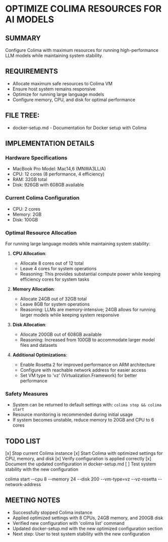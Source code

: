# OPTIMIZE COLIMA RESOURCES FOR AI MODELS

## SUMMARY
Configure Colima with maximum resources for running high-performance LLM models while maintaining system stability.

## REQUIREMENTS
- Allocate maximum safe resources to Colima VM
- Ensure host system remains responsive
- Optimize for running large language models
- Configure memory, CPU, and disk for optimal performance

## FILE TREE:
- docker-setup.md - Documentation for Docker setup with Colima

## IMPLEMENTATION DETAILS

### Hardware Specifications
- MacBook Pro Model: Mac14,6 (MNWA3LL/A)
- CPU: 12 cores (8 performance, 4 efficiency)
- RAM: 32GB total
- Disk: 926GB with 608GB available

### Current Colima Configuration
- CPU: 2 cores
- Memory: 2GB
- Disk: 100GB

### Optimal Resource Allocation
For running large language models while maintaining system stability:

1. **CPU Allocation**: 
   - Allocate 8 cores out of 12 total
   - Leave 4 cores for system operations
   - Reasoning: This provides substantial compute power while keeping efficiency cores for system tasks

2. **Memory Allocation**:
   - Allocate 24GB out of 32GB total
   - Leave 8GB for system operations
   - Reasoning: LLMs are memory-intensive; 24GB allows for running larger models while keeping system responsive

3. **Disk Allocation**:
   - Allocate 200GB out of 608GB available
   - Reasoning: Increased from 100GB to accommodate larger model files and datasets

4. **Additional Optimizations**:
   - Enable Rosetta 2 for improved performance on ARM architecture
   - Configure with reachable network address for easier access
   - Set VM type to 'vz' (Virtualization.Framework) for better performance

### Safety Measures
- System can be returned to default settings with: `colima stop && colima start`
- Resource monitoring is recommended during initial usage
- If system becomes unstable, reduce memory to 20GB and CPU to 6 cores

## TODO LIST
[x] Stop current Colima instance
[x] Start Colima with optimized settings for CPU, memory, and disk
[x] Verify configuration is applied correctly
[x] Document the updated configuration in docker-setup.md 
[ ] Test system stability with the new configuration

colima start --cpu 8 --memory 24 --disk 200 --vm-type=vz --vz-rosetta --network-address

## MEETING NOTES
- Successfully stopped Colima instance
- Applied optimized settings with 8 CPUs, 24GB memory, and 200GB disk
- Verified new configuration with 'colima list' command
- Updated docker-setup.md with the new optimized configuration section
- Next step: User to test system stability with the new configuration